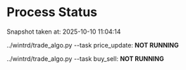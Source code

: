# Process Status

Snapshot taken at: 2025-10-10 11:04:14

../wintrd/trade_algo.py --task price_update: **NOT RUNNING**

../wintrd/trade_algo.py --task buy_sell: **NOT RUNNING**

